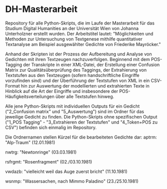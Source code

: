 # DH-Masterarbeit
Repository für alle Python-Skripts, die im Laufe der Masterarbeit für das Studium Digital Humanities an der Universität Wien von Johanna Unterholzner erstellt wurden.
Der Arbeitstitel lautet: "Möglichkeiten und Methoden zur Untersuchung von Textgenese mithilfe quantitativer Textanalyse am Beispiel ausgewählter Gedichte von Friederike Mayröcker."

Anhand der Skripten ist der Prozess der Aufbereitung und Analyse von Gedichten mit ihren Textzeugen nachzuverfolgen. Beginnend mit dem POS-Tagging der Transkripte in einer XML-Datei, der Erstellung einer Confusion Matrix zur Qualitätsüberprüfung des Taggings, der Extrahierung von Textstufen aus den Textzeugen (sofern handschriftliche Eingriffe vorzufinden sind) und der Überführung der Textstufen von XML in ein CSV-Format hin zur Auswertung der modellierten und extrahierten Texte in Hinblick auf die Art der Eingriffe und insbesondere der POS-Häufigkeitsverteilungen über alle Textstufen hinweg. 

Alle jene Python-Skripts mit individuellen Outputs für ein Gedicht ("2_Confusion matrix" und "5_Auswertung") sind im Ordner für das jeweilige Gedicht zu finden. Die Python-Skripts ohne spezifischen Output ("1_POS Tagging" - "3_Extrahieren der Textstufen" und "4_Token+POS zu CSV") befinden sich einmalig im Repository. 

Die Ordnernamen stellen Kürzel für die bearbeiteten Gedichte dar: 
aptrm: "Alp-Traum" (12.01.1981)

nwtrg: "Newtonringe" (03.03.1981)

rsfrgmt: "Rosenfragment" (02./03.10.1981)

vwdazb: "vielleicht weil das Auge zuerst bricht" (11.10.1981)

wsnmp: "Wassersachen, nach Mimmo Paladino" (23./25.10.1981)

